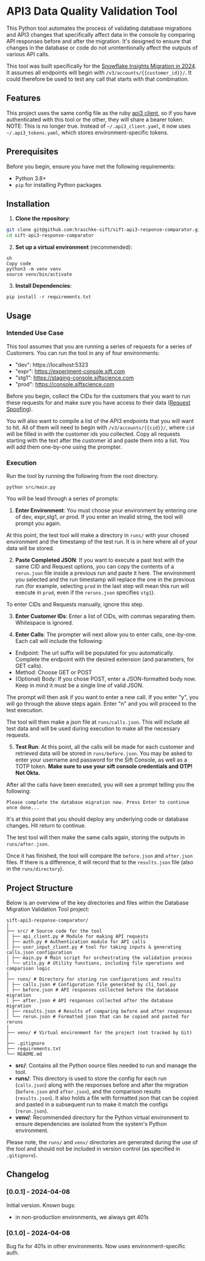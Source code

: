 # API3 Data Quality Validation Tool

This Python tool automates the process of validating database migrations and API3 changes that specifically affect data in the console by comparing API responses before and after the migration. It's designed to ensure that changes in the database or code do not unintentionally affect the outputs of various API calls.

This tool was built specifically for the [Snowflake Insights Migration in 2024](https://sift.atlassian.net/wiki/spaces/RNDTEAM/pages/2257289611/Standardize+Console+Reporting+Data). It assumes all endpoints will begin with `/v3/accounts/{{customer_id}}/`. It could therefore be used to test any call that starts with that combination.

## Features
This project uses the same config file as the ruby [api3 client](https://github.com/SiftScience/ruby/tree/main/ruby/api3_client), so if you have authenticated with this tool or the other, they will share a bearer token.
NOTE: This is no longer true. Instead of `~/.api3_client.yaml`, it now uses `~/.api3_tokens.yaml`, which stores environment-specific tokens.

## Prerequisites
Before you begin, ensure you have met the following requirements:

- Python 3.8+
- `pip` for installing Python packages

## Installation
1. **Clone the repository**:

```sh
git clone git@github.com:hraschke-sift/sift-api3-response-comparator.git
cd sift-api3-response-comparator
```
2. **Set up a virtual environment** (recommended):
```
sh
Copy code
python3 -m venv venv
source venv/bin/activate
```
3. **Install Dependencies**:
```
pip install -r requirements.txt
```

## Usage

### Intended Use Case
This tool assumes that you are running a series of requests for a series of Customers. You can run the tool in any of four environments:
* "dev": https://localhost:5323
* "expr": https://experiment-console.sift.com
* "stg1": https://staging-console.siftscience.com
* "prod": https://console.siftscience.com

Before you begin, collect the CIDs for the customers that you want to run these requests for and make sure you have access to their data ([Request Spoofing](https://sift.atlassian.net/wiki/spaces/RNDTEAM/pages/1821803264/Sift+Admin+Permissions+Policy#Requesting-Access-(employee))).

You will also want to compile a list of the API3 endpoints that you will want to hit. All of them will need to begin with `/v3/accounts/{{cid}}/`, where `cid` will be filled in with the customer ids you collected. Copy all requests starting with the text after the customer id and paste them into a list. You will add them one-by-one using the prompter.

### Execution

Run the tool by running the following from the root directory.
```
python src/main.py
```

You will be lead through a series of prompts:

1. **Enter Environment**: You must choose your environment by entering one of dev, expr,stg1, or prod. If you enter an invalid string, the tool will prompt you again.

At this point, the test tool will make a directory in `runs/` with your chosed environment and the timestamp of the test run. It is in here where all of your data will be stored.

2. **Paste Completed JSON**: If you want to execute a past test with the same CID and Request options, you can copy the contents of a `rerun.json` file inside a previous run and paste it here. The environment you selected and the run timestamp will replace the one in the previous run (for example, selecting `prod` in the last step will mean this run will execute in `prod`, even if the `reruns.json` specifies `stg1`).

To enter CIDs and Requests manually, ignore this step.

3. **Enter Customer IDs**: Enter a list of CIDs, with commas separating them. Whitespace is ignored.

4. **Enter Calls**: The prompter will next allow you to enter calls, one-by-one. Each call will include the following:
  * Endpoint: The url suffix will be populated for you automatically. Complete the endpoint with the desired extension (and parameters, for GET calls).
  * Method: Choose GET or POST
  * (Optional) Body: If you chose POST, enter a JSON-formatted body now. Keep in mind it must be a single line of valid JSON.

The prompt will then ask if you want to enter a new call. If you enter "y", you will go through the above steps again. Enter "n" and you will proceed to the test execution.

The tool will then make a json file at `runs/calls.json`. This will include all test data and will be used during execution to make all the necessary requests.

5. **Test Run**: At this point, all the calls will be made for each customer and retrieved data will be stored in `runs/before.json`. You may be asked to enter your username and password for the Sift Console, as well as a TOTP token. __Make sure to use your sift console credentials and OTP! Not Okta.__

After all the calls have been executed, you will see a prompt telling you the following:

```Please complete the database migration now. Press Enter to continue once done...```

It's at this point that you should deploy any underlying code or database changes. Hit return to continue.

The test tool will then make the same calls again, storing the outputs in `runs/after.json`.

Once it has finished, the tool will compare the `before.json` and `after.json` files. If there is a difference, it will record that to the `results.json` file (also in the `runs/directory`).


## Project Structure

Below is an overview of the key directories and files within the Database Migration Validation Tool project:
```
sift-api3-response-comparator/
│
├── src/ # Source code for the tool
│ ├── api_client.py # Module for making API requests
│ ├── auth.py # Authentication module for API calls
│ ├── user_input_client.py # tool for taking inputs & generating calls.json configuration
│ ├── main.py # Main script for orchestrating the validation process
│ └── utils.py # Utility functions, including file operations and comparison logic
│
├── runs/ # Directory for storing run configurations and results
│ ├── calls.json # Configuration file generated by cli_tool.py
│ ├── before.json # API responses collected before the database migration
│ ├── after.json # API responses collected after the database migration
│ ├── results.json # Results of comparing before and after responses
│ └── rerun.json # Formatted json that can be copied and pasted for reruns
│
├── venv/ # Virtual environment for the project (not tracked by Git)
│
├── .gitignore
├── requirements.txt
└── README.md
```

- **src/**: Contains all the Python source files needed to run and manage the tool.
- **runs/**: This directory is used to store the config for each run (`calls.json`) along with the responses before and after the migration (`before.json` and `after.json`), and the comparison results (`results.json`). It also holds a file with formatted json that can be copied and pasted in a subsequent run to make it match the configs (`rerun.json`).
- **venv/**: Recommended directory for the Python virtual environment to ensure dependencies are isolated from the system's Python environment.

Please note, the `runs/` and `venv/` directories are generated during the use of the tool and should not be included in version control (as specified in `.gitignore`).

## Changelog
### [0.0.1] - 2024-04-08
Initial version. Known bugs:
- in non-production environments, we always get 401s

### [0.1.0] - 2024-04-08
Bug fix for 401s in other environments. Now uses environment-specific auth.